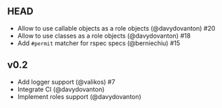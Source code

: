## HEAD

* Allow to use callable objects as a role objects (@davydovanton) #20
* Allow to use classes as a role objects (@davydovanton) #18
* Add `#permit` matcher for rspec specs (@berniechiu) #15

## v0.2

* Add logger support (@valikos) #7
* Integrate CI (@davydovanton)
* Implement roles support (@davydovanton)
